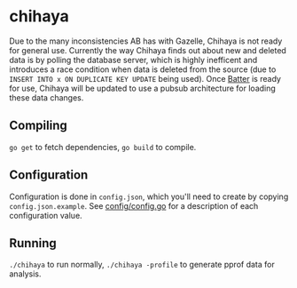 chihaya
=======

Due to the many inconsistencies AB has with Gazelle, Chihaya is not ready for general use. Currently the way Chihaya finds out about new and deleted data is by polling the database server, which is highly inefficent and introduces a race condition when data is deleted from the source (due to `INSERT INTO x ON DUPLICATE KEY UPDATE` being used). Once [Batter](https://github.com/wafflesfm/batter) is ready for use, Chihaya will be updated to use a pubsub architecture for loading these data changes.

Compiling
---------

`go get` to fetch dependencies, `go build` to compile.

Configuration
-------------

Configuration is done in `config.json`, which you'll need to create by copying `config.json.example`. See [config/config.go](https://github.com/kotokoko/chihaya/blob/master/config/config.go) for a description of each configuration value.

Running
-------

`./chihaya` to run normally, `./chihaya -profile` to generate pprof data for analysis.

